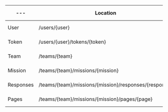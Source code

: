 --- | Location                                              | Users      | Editors        | Different Team | Anonymous
---          | ---                                                   | ---          | ---          | ---                               | ---
User    | /users/{user}                                         | Content Cell | Content Cell | no access                      | no access
Token        | /users/{user}/tokens/{token}                          | null         | null         | no access                              | no access
Team    | /teams/{team}                                         | null         | null         | no access                              | no access
Mission | /teams/{team}/missions/{mission}                      | null         | null         | no access                              | no access
Responses    | /teams/{team}/missions/{mission}/responses/{response} | null         | null         | no access                              | no access
Pages        | /teams/{team}/missions/{mission}/pages/{page}         | null         | null         | no access                              | no access
